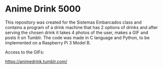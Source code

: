 # Anime Drink 5000

This repository was created for the Sistemas Embarcados class and contains a program of a drink machine that has 2 options of drinks and after serving the chosen drink it takes 4 photos of the user, makes a GIF and posts it on Tumblr. The code was made in C language and Python, to be implemented on a Raspberry Pi 3 Model B.

Access to the GIFs:

https://animedrink.tumblr.com/

